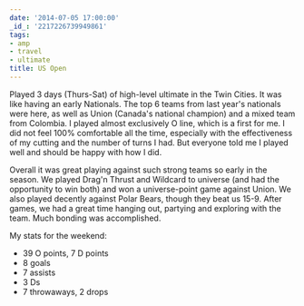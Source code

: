 ```yaml
---
date: '2014-07-05 17:00:00'
_id_: '2217226739949861'
tags:
- amp
- travel
- ultimate
title: US Open
---
```


Played 3 days (Thurs-Sat) of high-level ultimate in the Twin Cities. It was like having an early Nationals. The top 6 teams from last year's nationals were here, as well as Union (Canada's national champion) and a mixed team from Colombia. I played almost exclusively O line, which is a first for me. I did not feel 100% comfortable all the time, especially with the effectiveness of my cutting and the number of turns I had. But everyone told me I played well and should be happy with how I did. 

Overall it was great playing against such strong teams so early in the season. We played Drag'n Thrust and Wildcard to universe (and had the opportunity to win both) and won a universe-point game against Union. We also played decently against Polar Bears, though they beat us 15-9. After games, we had a great time hanging out, partying and exploring with the team. Much bonding was accomplished.


My stats for the weekend:

- 39 O points, 7 D points
- 8 goals
- 7 assists
- 3 Ds
- 7 throwaways, 2 drops


